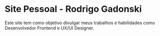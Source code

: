 # Site Pessoal - Rodrigo Gadonski

Este site tem como objetivo divulgar meus trabalhos e habilidades como Desenvolvedor Frontend e UX/UI Designer.
